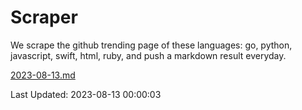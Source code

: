 # Scraper

We scrape the github trending page of these languages: go, python, javascript, swift, html, ruby, and push a markdown result everyday.

[2023-08-13.md](https://github.com/henson/Scraper/blob/master/2023-08-13.md)

Last Updated: 2023-08-13 00:00:03